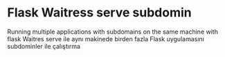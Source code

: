 # Flask Waitress serve subdomin
Running multiple applications with subdomains on the same machine with flask
Waitres serve ile aynı makinede birden fazla Flask uygulamasını subdominler ile çalıştırma
